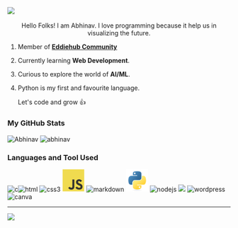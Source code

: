 <a href="https://linkfree.io/account/manage/profile" target="_blank"><img src="https://github.com/Abhinav11234/Abhinav/assets/85792055/3d46267f-ad46-40f0-8eab-b10d602a603b" /></a>

<p align="center">Hello Folks! I am Abhinav. I love programming because it help us in visualizing the future.</p>

1. Member of [**Eddiehub Community**](https://www.eddiehub.org/?r_done=1)
1. Currently learning **Web Development**.
1. Curious to explore the world of **Al/ML**.
1. Python is my first and favourite language.

   Let's code and grow :thumbsup:
   
### My GitHub Stats
<div>
<img align="center" width="49%" src="http://github-readme-streak-stats.herokuapp.com?user=AbhinavTheDev&card" alt="Abhinav" />
<img align="center" width="49%"  src="https://github-readme-stats.vercel.app/api?username=AbhinavTheDev&show_icons=true&locale=en" alt="abhinav" />
</div>

### Languages and Tool Used 
<div>
<img src="https://cdn.jsdelivr.net/gh/devicons/devicon@latest/icons/c/c-original.svg" alt="c" width="10%" height="10%" /><img src="https://cdn.jsdelivr.net/gh/devicons/devicon@latest/icons/html5/html5-original.svg" alt="html" width="10%" height="10%" /> <img src="https://cdn.jsdelivr.net/gh/devicons/devicon@latest/icons/css3/css3-original.svg" alt="css3" width="10%" height="10%" /> <img src="https://raw.githubusercontent.com/devicons/devicon/master/icons/javascript/javascript-original.svg" alt="javascript" width="10%" height="10%"/> <img src="https://cdn.jsdelivr.net/gh/devicons/devicon@latest/icons/markdown/markdown-original.svg" alt="markdown" width="10%" height="10%"/> <img src="https://raw.githubusercontent.com/devicons/devicon/master/icons/python/python-original.svg" alt="python" width="10%" height="10%"/> <img src="https://cdn.jsdelivr.net/gh/devicons/devicon@latest/icons/nodejs/nodejs-original-wordmark.svg" alt="nodejs" width="10%" height="10%"/> 
            <img src="https://cdn.jsdelivr.net/gh/devicons/devicon@latest/icons/postman/postman-original.svg" />
          <img src="https://cdn.jsdelivr.net/gh/devicons/devicon@latest/icons/wordpress/wordpress-plain.svg" alt="wordpress" width="10%" height="10%"/> <img src="https://cdn.jsdelivr.net/gh/devicons/devicon@latest/icons/canva/canva-original.svg" alt="canva" width="10%" height="10%" />
</div>

---

[![](https://visitcount.itsvg.in/api?id=abhinavthedev&label=Profile%20Visitors&icon=0&pretty=true)](https://visitcount.itsvg.in)
